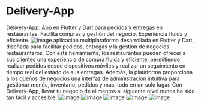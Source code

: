 # Delivery-App
Delivery-App: App en Flutter y Dart para pedidos y entregas en restaurantes. Facilita compras y gestión del negocio. Experiencia fluida y eficiente.
![image](https://github.com/EzeAlarcon/Delivery-App/assets/138638611/2e3dbf48-8a50-4540-8277-8992661182d3)
 aplicación multiplataforma desarrollada en Flutter y Dart, diseñada para facilitar pedidos, entregas y la gestión de negocios restauranteros. Con esta herramienta, los restaurantes pueden ofrecer a sus clientes una experiencia de compra fluida y eficiente, permitiendo realizar pedidos desde dispositivos móviles y realizar un seguimiento en tiempo real del estado de sus entregas. Además, la plataforma proporciona a los dueños de negocios una interfaz de administración intuitiva para gestionar menús, inventario, pedidos y más, todo en un solo lugar. Con Delivery-App, llevar tu negocio de alimentos al siguiente nivel nunca ha sido tan fácil y accesible.
 ![image](https://github.com/EzeAlarcon/Delivery-App/assets/138638611/d5ee1572-bc01-4b7f-943f-407308249273)
![image](https://github.com/EzeAlarcon/Delivery-App/assets/138638611/27bfafce-4468-4723-b34c-2391a027bc49)
![image](https://github.com/EzeAlarcon/Delivery-App/assets/138638611/bf421266-cecf-4f0a-bcc8-626cf287c656)
![image](https://github.com/EzeAlarcon/Delivery-App/assets/138638611/cf27eff6-c2aa-4f98-b658-651ef5716581)
![image](https://github.com/EzeAlarcon/Delivery-App/assets/138638611/8383283a-8438-4219-9bf6-0cb0b307af47)
